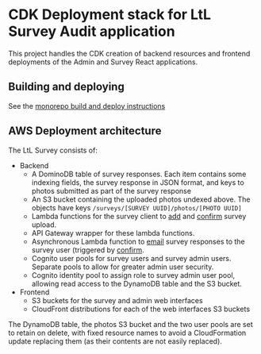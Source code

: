 # CDK Deployment stack for LtL Survey Audit application

This project handles the CDK creation of backend resources and frontend deployments of the Admin and Survey React applications.

## Building and deploying

See the [monorepo build and deploy instructions](../README.md)

## AWS Deployment architecture

The LtL Survey consists of:

- Backend
  - A DominoDB table of survey responses. Each item contains some indexing fields, the survey response in JSON format, and keys to photos submitted as part of the survey response
  - An S3 bucket containing the uploaded photos undexed above. The objects have keys `/surveys/[SURVEY UUID]/photos/[PHOTO UUID]`
  - Lambda functions for the survey client to [add](resources/addSurveyLambda) and [confirm](resources/confirmSurveyLambda) survey upload.
  - API Gateway wrapper for these lambda functions.
  - Asynchronous Lambda function to  [email](resources/emailSurveyLambda) survey responses to the survey user (triggered by [confirm](resources/confirmSurveyLambda).
  - Cognito user pools for survey users and survey admin users. Separate pools to allow for greater admin user security.
  - Cognito identity pool to assign role to survey admin user pool, allowing read access to the DynamoDB table and the S3 bucket.
- Frontend
  - S3 buckets for the survey and admin web interfaces
  - CloudFront distributions for each of the web interfaces S3 buckets

The DynamoDB table, the photos S3 bucket and the two user pools are set to retain on delete, with fixed resource names to avoid a CloudFormation update replacing them (as their contents are not easily replaced).
